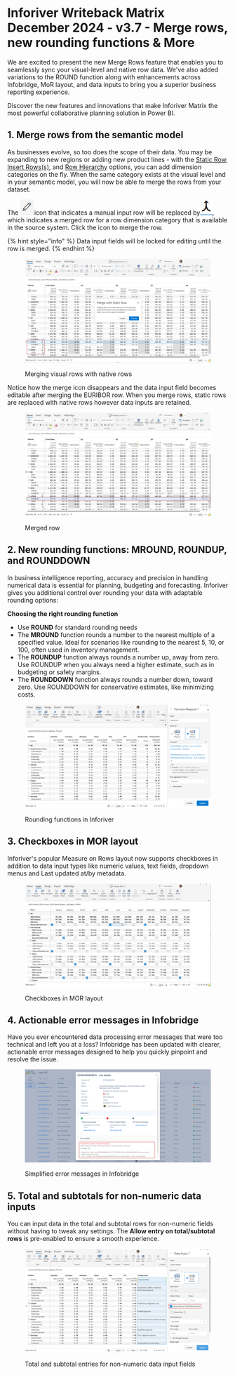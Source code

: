 # Inforiver Writeback Matrix December 2024 - v3.7 - Merge rows, new rounding functions & More

We are excited to present the new Merge Rows feature that enables you to seamlessly sync your visual-level and native row data. We've also added variations to the ROUND function along with enhancements across Infobridge, MoR layout, and data inputs to bring you a superior business reporting experience.&#x20;

Discover the new features and innovations that make Inforiver Matrix the most powerful collaborative planning solution in Power BI.

## 1. Merge rows from the semantic model

As businesses evolve, so too does the scope of their data. You may be expanding to new regions or adding new product lines - with the [Static Row](../working-with-inforiver/4.-adding-business-logic-and-formulae/insert-manual-input-rows.md#id-1.-insert-static-row), [Insert Rows(s)](../working-with-inforiver/4.-adding-business-logic-and-formulae/insert-manual-input-rows.md#id-2.-bulk-insert-static-rows), and [Row Hierarchy](../working-with-inforiver/4.-adding-business-logic-and-formulae/insert-manual-input-rows.md#id-3.-row-hierarchy) options, you can add dimension categories on the fly. When the same category exists at the visual level and in your semantic model, you will now be able to merge the rows from your dataset. &#x20;

The <img src="../.gitbook/assets/image (1) (1) (1) (1) (1) (1) (1) (1) (1) (1) (1) (1) (1) (1) (1) (1) (1) (1) (1) (1) (1) (1).png" alt="" data-size="line">icon that indicates a manual input row will be replaced by<img src="../.gitbook/assets/image (1061).png" alt="" data-size="line">, which indicates a merged row for a row dimension category that is available in the source system. Click the icon to merge the row.

{% hint style="info" %}
Data input fields will be locked for editing until the row is merged.
{% endhint %}

<figure><img src="../.gitbook/assets/image (3) (1) (1) (1) (1) (1) (1) (1) (1) (1) (1).png" alt=""><figcaption><p>Merging visual rows with native rows</p></figcaption></figure>

Notice how the merge icon disappears and the data input field becomes editable after merging the EURIBOR row. When you merge rows, static rows are replaced with native rows however data inputs are retained.

<figure><img src="../.gitbook/assets/image (1) (1) (1) (1) (1) (1) (1) (1) (1) (1) (1) (1) (1) (1) (1) (1) (1) (1) (1) (1) (1).png" alt=""><figcaption><p>Merged row</p></figcaption></figure>

## 2. New rounding functions: MROUND, ROUNDUP, and ROUNDDOWN

In business intelligence reporting, accuracy and precision in handling numerical data is essential for planning, budgeting and forecasting. Inforiver gives you additional control over rounding your data with adaptable rounding options:

**Choosing the right rounding function**

* Use **ROUND** for standard rounding needs
* The **MROUND** function rounds a number to the nearest multiple of a specified value. Ideal for scenarios like rounding to the nearest 5, 10, or 100, often used in inventory management.
* The **ROUNDUP** function always rounds a number up, away from zero. Use ROUNDUP when you always need a higher estimate, such as in budgeting or safety margins.
* The **ROUNDDOWN** function always rounds a number down, toward zero. Use ROUNDDOWN for conservative estimates, like minimizing costs.

<figure><img src="../.gitbook/assets/image (9) (1) (1) (1).png" alt=""><figcaption><p>Rounding functions in Inforiver</p></figcaption></figure>

## 3. Checkboxes in MOR layout

Inforiver's popular Measure on Rows layout now supports checkboxes in addition to data input types like numeric values, text fields, dropdown menus and Last updated at/by metadata.

<figure><img src="../.gitbook/assets/image (7) (1) (1) (1) (1).png" alt=""><figcaption><p>Checkboxes in MOR layout</p></figcaption></figure>

## 4. Actionable error messages in Infobridge

Have you ever encountered data processing error messages that were too technical and left you at a loss? Infobridge has been updated with clearer, actionable error messages designed to help you quickly pinpoint and resolve the issue.

<figure><img src="../.gitbook/assets/image (10) (1).png" alt=""><figcaption><p>Simplified error messages in Infobridge</p></figcaption></figure>

## 5. Total and subtotals for non-numeric data inputs

You can input data in the total and subtotal rows for non-numeric fields without having to tweak any settings. The **Allow entry on total/subtotal rows** is pre-enabled to ensure a smooth experience. &#x20;

<figure><img src="../.gitbook/assets/image (8) (1) (1) (1) (1).png" alt=""><figcaption><p>Total and subtotal entries for non-numeric data input fields</p></figcaption></figure>
